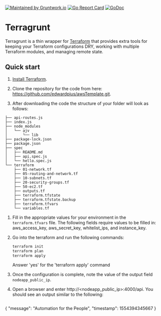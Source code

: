 [![Maintained by Gruntwork.io](https://img.shields.io/badge/maintained%20by-gruntwork.io-%235849a6.svg)](https://gruntwork.io/?ref=repo_terragrunt)
[![Go Report Card](https://goreportcard.com/badge/github.com/gruntwork-io/terragrunt)](https://goreportcard.com/report/github.com/gruntwork-io/terragrunt)
[![GoDoc](https://godoc.org/github.com/gruntwork-io/terragrunt?status.svg)](https://godoc.org/github.com/gruntwork-io/terragrunt)

# Terragrunt

Terragrunt is a thin wrapper for [Terraform](https://www.terraform.io/) that provides extra tools for keeping your Terraform configurations DRY, working with multiple Terraform modules, and managing remote state.


## Quick start

1. [Install Terraform](https://www.terraform.io/intro/getting-started/install.html).

1. Clone the repository for the code from here: https://github.com/edwardpius/awsTemplate.git.

1. After downloading the code the structure of your folder will look as follows:

```
├── api-routes.js
├── index.js
├── node_modules
│   └── ajv
│       └── lib
├── package-lock.json
├── package.json
├── spec
│   ├── README.md
│   ├── api.spec.js
│   └── hello.spec.js
└── terraform
    ├── 01-network.tf
    ├── 05-routing-and-network.tf
    ├── 10-subnets.tf
    ├── 20-security-groups.tf
    ├── 50-ec2.tf
    ├── outputs.tf
    ├── terraform.tfstate
    ├── terraform.tfstate.backup
    ├── terraform.tfvars
    └── variables.tf
```

1. Fill in the appropriate values for your environment in the `terraform.tfvars` file. The following fields require values to be filled in: aws_access_key, aws_secret_key, whitelist_ips, and instance_key.

1. Go into the terraform and run the following commands:

    ```bash
    terraform init
    terraform plan
    terraform apply
    ```

   Answer 'yes' for the 'terraform apply' command

1. Once the configuration is complete, note the value of the output field `nodeapp_public_ip`.

1. Open a browser and enter http://<nodeapp_public_ip>:4000/api. You should see an output similar to the following:

   ```
  {
      "message": "Automation for the People",
      "timestamp": 1554394345667
  }
   ```
